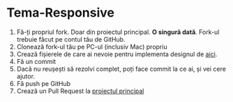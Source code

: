 # Tema-Responsive

1. Fă-ți propriul fork. Doar din proiectul principal. **O singură dată**. Fork-ul trebuie făcut pe contul tău de GitHub.
2. Clonează fork-ul tău pe PC-ul (inclusiv Mac) propriu
3. Crează fișierele de care ai nevoie pentru implementa designul de [aici](https://www.figma.com/file/xEktFZL9eoqJ7lnmie6ufk/Teme-Front-End-by-Cornel?node-id=1012%3A184&t=ItSqZ2MqA8WuXLw2-4).
4. Fă un commit 
5. Dacă nu reușești să rezolvi complet, poți face commit la ce ai, și vei cere ajutor.
6. Fă push pe GitHub
7. Crează un Pull Request la [proiectul principal](https://github.com/ITSchool-Web-Force/Tema-Responsive/pulls)
